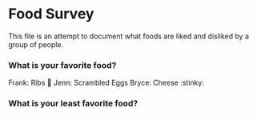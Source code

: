 # Food Survey

This file is an attempt to document what foods are liked and disliked by a group of people.

### What is your favorite food?
Frank: Ribs :meat_on_bone:
Jenn: Scrambled Eggs
Bryce: Cheese :stinky:

### What is your least favorite food?
